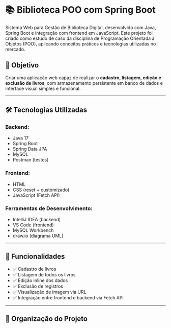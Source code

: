 # 📚 Biblioteca POO com Spring Boot

Sistema Web para Gestão de Biblioteca Digital, desenvolvido com Java, Spring Boot e integração com frontend em JavaScript. Este projeto foi criado como estudo de caso da disciplina de Programação Orientada a Objetos (POO), aplicando conceitos práticos e tecnologias utilizadas no mercado.

## 🎯 Objetivo
Criar uma aplicação web capaz de realizar o **cadastro, listagem, edição e exclusão de livros**, com armazenamento persistente em banco de dados e interface visual simples e funcional.

---

## 🛠️ Tecnologias Utilizadas

### Backend:
- Java 17
- Spring Boot
- Spring Data JPA
- MySQL
- Postman (testes)

### Frontend:
- HTML
- CSS (reset + customizado)
- JavaScript (Fetch API)

### Ferramentas de Desenvolvimento:
- IntelliJ IDEA (backend)
- VS Code (frontend)
- MySQL Workbench
- draw.io (diagrama UML)

---

## 🚀 Funcionalidades

- ✅ Cadastro de livros
- ✅ Listagem de todos os livros
- ✅ Edição inline dos dados
- ✅ Exclusão de registros
- ✅ Visualização de imagem via URL
- ✅ Integração entre frontend e backend via Fetch API

---

## 📂 Organização do Projeto

